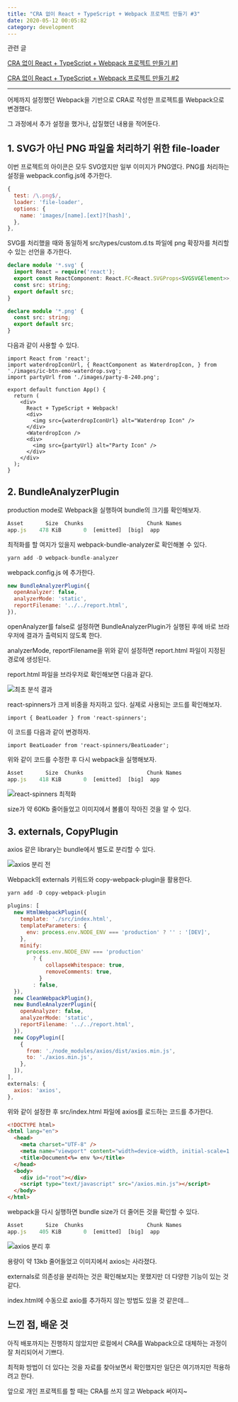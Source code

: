 ```yaml
---
title: "CRA 없이 React + TypeScript + Webpack 프로젝트 만들기 #3"
date: 2020-05-12 00:05:82
category: development
---
```


관련 글

[CRA 없이 React + TypeScript + Webpack 프로젝트 만들기 #1](https://blog.doitreviews.com/development/2020-05-07-react-typescript-webpack/)

[CRA 없이 React + TypeScript + Webpack 프로젝트 만들기 #2](https://blog.doitreviews.com/development/2020-05-11-webpack-dev-server-and-svg/)

----

어제까지 설정했던 Webpack을 기반으로 CRA로 작성한 프로젝트를 Webpack으로 변경했다.

그 과정에서 추가 설정을 했거나, 삽질했던 내용을 적어둔다.

## 1. SVG가 아닌 PNG 파일을 처리하기 위한 file-loader

이번 프로젝트의 아이콘은 모두 SVG였지만 일부 이미지가 PNG였다. PNG를 처리하는 설정을 webpack.config.js에 추가한다.

```js
{
  test: /\.png$/,
  loader: 'file-loader',
  options: {
    name: 'images/[name].[ext]?[hash]',
  },
},
```

SVG를 처리했을 때와 동일하게 src/types/custom.d.ts 파일에 png 확장자를 처리할 수 있는 선언을 추가한다.

```ts
declare module '*.svg' {
  import React = require('react');
  export const ReactComponent: React.FC<React.SVGProps<SVGSVGElement>>;
  const src: string;
  export default src;
}

declare module '*.png' {
  const src: string;
  export default src;
}
```

다음과 같이 사용할 수 있다.

```tsx
import React from 'react';
import waterdropIconUrl, { ReactComponent as WaterdropIcon, } from './images/ic-btn-emo-waterdrop.svg';
import partyUrl from './images/party-8-240.png';

export default function App() {
  return (
    <div>
      React + TypeScript + Webpack!
      <div>
        <img src={waterdropIconUrl} alt="Waterdrop Icon" />
      </div>
      <WaterdropIcon />
      <div>
        <img src={partyUrl} alt="Party Icon" />
      </div>
    </div>
  );
}
```

## 2. BundleAnalyzerPlugin

production mode로 Webpack을 실행하여 bundle의 크기를 확인해보자.

```js
Asset       Size  Chunks                    Chunk Names
app.js    478 KiB       0  [emitted]  [big]  app
```

최적화를 할 여지가 있을지 webpack-bundle-analyzer로 확인해볼 수 있다.

```js
yarn add -D webpack-bundle-analyzer
```

webpack.config.js 에 추가한다.

```js
new BundleAnalyzerPlugin({
  openAnalyzer: false,
  analyzerMode: 'static',
  reportFilename: '../../report.html',
}),
```

openAnalyzer를 false로 설정하면 BundleAnalyzerPlugin가 실행된 후에 바로 브라우저에 결과가 출력되지 않도록 한다.

analyzerMode, reportFilename을 위와 같이 설정하면 report.html 파일이 지정된 경로에 생성된다.

report.html 파일을 브라우저로 확인해보면 다음과 같다.

![최초 분석 결과](https://drive.google.com/uc?export=view&id=19yr9Z2MYNGqvZ8tQ4BXGLLcZgKDAw0yC)

react-spinners가 크게 비중을 차지하고 있다. 실제로 사용되는 코드를 확인해보자.

```tsx
import { BeatLoader } from 'react-spinners';
```

이 코드를 다음과 같이 변경하자.

```tsx
import BeatLoader from 'react-spinners/BeatLoader';
```

위와 같이 코드를 수정한 후 다시 webpack을 실행해보자.

```js
Asset       Size  Chunks                    Chunk Names
app.js    418 KiB       0  [emitted]  [big]  app
```

![react-spinners 최적화](https://drive.google.com/uc?export=view&id=19_SMQfGBGNKE_ZW2x7o3EYPCZlmliyXN)

size가 약 60Kb 줄어들었고 이미지에서 볼륨이 작아진 것을 알 수 있다.

## 3. externals, CopyPlugin

axios 같은 library는 bundle에서 별도로 분리할 수 있다.

![axios 분리 전](https://drive.google.com/uc?export=view&id=10DKW44LeWGCcOoFzRmiSyGyUceLV6MHa)

Webpack의 externals 키워드와 copy-webpack-plugin을 활용한다.

```js
yarn add -D copy-webpack-plugin
```

```js
plugins: [
  new HtmlWebpackPlugin({
    template: './src/index.html',
    templateParameters: {
      env: process.env.NODE_ENV === 'production' ? '' : '[DEV]',
    },
    minify:
      process.env.NODE_ENV === 'production'
        ? {
            collapseWhitespace: true,
            removeComments: true,
          }
        : false,
  }),
  new CleanWebpackPlugin(),
  new BundleAnalyzerPlugin({
    openAnalyzer: false,
    analyzerMode: 'static',
    reportFilename: '../../report.html',
  }),
  new CopyPlugin([
    {
      from: './node_modules/axios/dist/axios.min.js',
      to: './axios.min.js',
    },
  ]),
],
externals: {
  axios: 'axios',
},
```

위와 같이 설정한 후 src/index.html 파일에 axios를 로드하는 코드를 추가한다.

```html
<!DOCTYPE html>
<html lang="en">
  <head>
    <meta charset="UTF-8" />
    <meta name="viewport" content="width=device-width, initial-scale=1.0" />
    <title>Document<%= env %></title>
  </head>
  <body>
    <div id="root"></div>
    <script type="text/javascript" src="/axios.min.js"></script>
  </body>
</html>
```

webpack을 다시 실행하면 bundle size가 더 줄어든 것을 확인할 수 있다.

```js
Asset       Size  Chunks                    Chunk Names
app.js    405 KiB       0  [emitted]  [big]  app
```

![axios 분리 후](https://drive.google.com/uc?export=view&id=1fDA4612lhFAviVJ8sAh77vSbvYe0hzMG)

용량이 약 13kb 줄어들었고 이미지에서 axios는 사라졌다.

externals로 의존성을 분리하는 것은 확인해보지는 못했지만 더 다양한 기능이 있는 것 같다.

index.html에 수동으로 axio를 추가하지 않는 방법도 있을 것 같은데...

## 느낀 점, 배운 것

아직 배포까지는 진행하지 않았지만 로컬에서 CRA를 Wabpack으로 대체하는 과정이 잘 처리되어서 기쁘다.

최적화 방법이 더 있다는 것을 자료를 찾아보면서 확인했지만 일단은 여기까지만 적용하려고 한다.

앞으로 개인 프로젝트를 할 때는 CRA를 쓰지 않고 Webpack 써야지~
